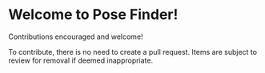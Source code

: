<h1> Welcome to Pose Finder! </h1>
<p>Contributions encouraged and welcome!</p>
To contribute, there is no need to create a pull request. Items are subject to review for removal if deemed inappropriate.

